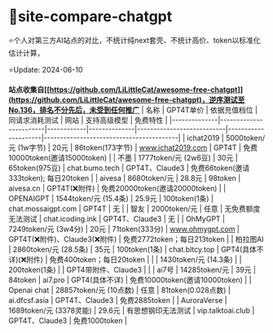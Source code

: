 # 🤖site-compare-chatgpt
⭐个人对第三方AI站点的对比，不统计纯next套壳、不统计高价、token以标准化估计计算，

⭐Update: 2024-06-10

**站点收集自[[https://github.com/LiLittleCat/awesome-free-chatgpt]](https://github.com/LiLittleCat/awesome-free-chatgpt)，逆序测试至No.136，排名不分先后，未受到任何推广**
| 名称         | GPT4T单价                | 依据充值档位 | 同请求消耗测试 | 网站                       | 支持高级模型          | 免费特性                                |
|--------------|------------------------|------------|--------------|---------------------------|---------------------|-----------------------------------------|
| ichat2019    | 5000token/元 (1w字节)   | 20元       | 86token(173字节) | www.ichat2019.com        | GPT4T               | 免费10000token(邀请15000token)           |
| 不墨         | 1777token/元 (2w6豆)    | 30元       | 65token(975豆)   | chat.bumo.tech           | GPT4T、Claude3      | 免费66token(邀请333token); 每日20token  |
| aivesa       | 8680token/元            | 28.8元     | 98token         | aivesa.cn                | GPT4T(❌附件)        | 免费20000token(邀请20000token)           |
| OPENAIGPT    | 1544token/元 (15.4条)  | 25.9元     | 100token(1条)   | chat.mossaigpt.com       | GPT4T               | 无                                      |
| 智友         | 2000token/元            | 任意       | 无免费额度无法测试 | chat.icoding.ink        | GPT4T、Claude3      | 无                                      |
| OhMyGPT      | 7249token/元 (3w4分)    | 20元       | 71token(333分)   | www.ohmygpt.com          | GPT4T(❌附件)、Claude3(❌附件) | 免费2772token；每日213token            |
| 柏拉图AI     | 2860token/元 (28.5条)  | 35元       | 100token(1条)   | chat.bltcy.top           | GPT4(具体不详)(❌附件) | 免费400token；每日20token               |
|              | 1430token/元 (14.3条)  |            | 200token(1条)  |                          | GPT4带附件、Claude3  |                                         |
| ai7号        | 14285token/元           | 39元       | 84token         | ai7.pro                  | GPT4(具体不详)       | 免费10000token(邀请10000token)           |
| Openai chat  | 28857token/元 (10点数) | 任意       | 81token(0.028点数) | ai.dfcsf.asia           | GPT4T、Claude3      | 免费2885token                           |
| AuroraVerse  | 1689token/元 (3378灵能) | 29.6元     | 有思想钢印无法测试 | vip.talktoai.club       | GPT4T、Claude3      | 免费1000token                           |
